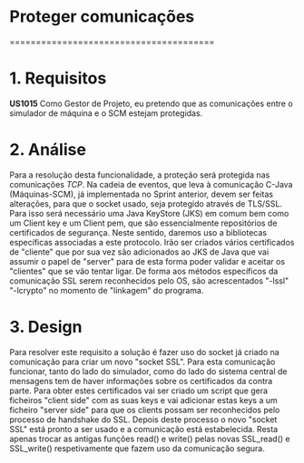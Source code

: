 # Proteger comunicações
=======================================

# 1. Requisitos

**US1015** Como Gestor de Projeto, eu pretendo que as comunicações entre o simulador de máquina e o SCM estejam protegidas.


# 2. Análise

Para a resolução desta funcionalidade, a proteção será protegida nas comunicações *TCP*.
Na cadeia de eventos, que leva à comunicação C-Java (Máquinas-SCM), já implementada no Sprint anterior, devem ser feitas alterações, para que o socket usado, seja protegido através de TLS/SSL. Para isso será necessário uma Java KeyStore (JKS) em comum bem como um Client key e um Client pem, que são essencialmente repositórios de certificados de segurança. Neste sentido, daremos uso a bibliotecas específicas associadas a este protocolo. Irão ser criados vários certificados de "cliente" que por sua vez são adicionados ao JKS de Java que vai assumir o papel de "server" para de esta forma poder validar e aceitar os "clientes" que se vão tentar ligar. De forma aos métodos específicos da comunicação SSL serem reconhecidos pelo OS, são acrescentados "-lssl" "-lcrypto" no momento de "linkagem" do programa.

# 3. Design

Para resolver este requisito a solução é fazer uso do socket já criado na comunicação para criar um novo "socket SSL". Para esta comunicação funcionar, tanto do lado do simulador, como do lado do sistema central de mensagens tem de haver informações sobre os certificados da contra parte. Para obter estes certificados vai ser criado um script que gera ficheiros "client side" com as suas keys e vai adicionar estas keys a um ficheiro "server side" para que os clients possam ser reconhecidos pelo processo de handshake do SSL. Depois deste processo o novo "socket SSL" está pronto a ser usado e a comunicação está estabelecida. Resta apenas trocar as antigas funções read() e write() pelas novas SSL_read() e SSL_write() respetivamente que fazem uso da comunicação segura.
